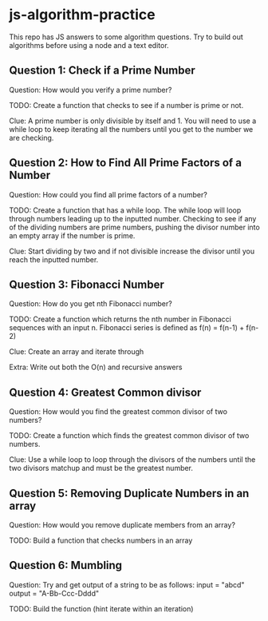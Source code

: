 # js-algorithm-practice

This repo has JS answers to some algorithm questions. Try to build out algorithms before using a node and a text editor.

## Question 1: Check if a Prime Number
Question: How would you verify a prime number?

TODO: Create a function that checks to see if a number is prime or not.

Clue: A prime number is only divisible by itself and 1. You will need to use a while loop to keep iterating all the numbers until you get to the number we are checking.

## Question 2: How to Find All Prime Factors of a Number
Question: How could you find all prime factors of a number?

TODO: Create a function that has a while loop. The while loop will loop through numbers leading up to the inputted number. Checking to see if any of the dividing numbers are prime numbers, pushing the divisor number into an empty array if the number is prime.

Clue: Start dividing by two and if not divisible increase the divisor until you reach the inputted number.

## Question 3: Fibonacci Number
Question: How do you get nth Fibonacci number?

TODO: Create a function which returns the nth number in Fibonacci sequences with an input n. Fibonacci series is defined as f(n) = f(n-1) + f(n-2)

Clue: Create an array and iterate through

Extra: Write out both the O(n) and recursive answers

## Question 4: Greatest Common divisor
Question: How would you find the greatest common divisor of two numbers?

TODO: Create a function which finds the greatest common divisor of two numbers.

Clue: Use a while loop to loop through the divisors of the numbers until the two divisors matchup and must be the greatest number.

## Question 5: Removing Duplicate Numbers in an array
Question: How would you remove duplicate members from an array?

TODO: Build a function that checks numbers in an array

## Question 6: Mumbling
Question: Try and get output of a string to be as follows:
  input = "abcd"
  output = "A-Bb-Ccc-Dddd"

TODO: Build the function (hint iterate within an iteration)
